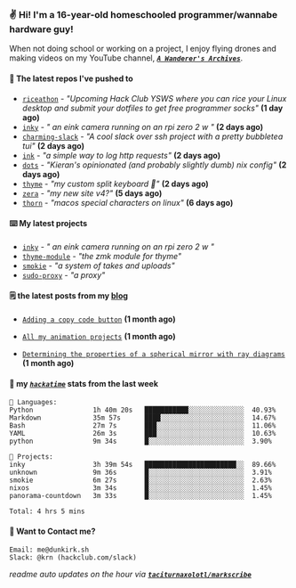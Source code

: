 ### ✌️ Hi! I'm a 16-year-old homeschooled programmer/wannabe hardware guy!

When not doing school or working on a project, I enjoy flying drones and making videos on my YouTube channel, [**_`A Wanderer's Archives`_**](https://youtube.com/@wanderer.archives).

#### 👷 The latest repos I've pushed to

- [`riceathon`](https://github.com/hackclub/riceathon) - _"Upcoming Hack Club YSWS where you can rice your Linux desktop and submit your dotfiles to get free programmer socks"_ **(1 day ago)**
- [`inky`](https://github.com/taciturnaxolotl/inky) - _" an eink camera running on an rpi zero 2 w "_ **(2 days ago)**
- [`charming-slack`](https://github.com/taciturnaxolotl/charming-slack) - _"A cool slack over ssh project with a pretty bubbletea tui"_ **(2 days ago)**
- [`ink`](https://github.com/taciturnaxolotl/ink) - _"a simple way to log http requests"_ **(2 days ago)**
- [`dots`](https://github.com/taciturnaxolotl/dots) - _"Kieran's opinionated (and probably slightly dumb) nix config"_ **(2 days ago)**
- [`thyme`](https://github.com/taciturnaxolotl/thyme) - _"my custom split keyboard 🫶"_ **(2 days ago)**
- [`zera`](https://github.com/taciturnaxolotl/zera) - _"my new site v4?"_ **(5 days ago)**
- [`thorn`](https://github.com/taciturnaxolotl/thorn) - _"macos special characters on linux"_ **(6 days ago)**

#### ⌨️ My latest projects

- [`inky`](https://github.com/taciturnaxolotl/inky) - _" an eink camera running on an rpi zero 2 w "_
- [`thyme-module`](https://github.com/taciturnaxolotl/thyme-module) - _"the zmk module for thyme"_
- [`smokie`](https://github.com/taciturnaxolotl/smokie) - _"a system of takes and uploads"_
- [`sudo-proxy`](https://github.com/taciturnaxolotl/sudo-proxy) - _"a proxy"_

#### 🗒️ the latest posts from my [blog](https://dunkirk.sh)

- [`Adding a copy code button`](https://dunkirk.sh/blog/adding-a-copy-button/) **(1 month ago)**

- [`All my animation projects`](https://dunkirk.sh/blog/my-animations/) **(1 month ago)**

- [`Determining the properties of a spherical mirror with ray diagrams`](https://dunkirk.sh/blog/spherical-ray-diagrams/) **(1 month ago)**



#### 📡 my [_`hackatime`_](https://waka.hackclub.com) stats from the last week

```text
💾 Languages:
Python               1h 40m 20s   ███████████░░░░░░░░░░░░░░  40.93%
Markdown             35m 57s      ████░░░░░░░░░░░░░░░░░░░░░  14.67%
Bash                 27m 7s       ███░░░░░░░░░░░░░░░░░░░░░░  11.06%
YAML                 26m 3s       ███░░░░░░░░░░░░░░░░░░░░░░  10.63%
python               9m 34s       █░░░░░░░░░░░░░░░░░░░░░░░░  3.90%

💼 Projects:
inky                 3h 39m 54s   ███████████████████████░░  89.66%
unknown              9m 36s       █░░░░░░░░░░░░░░░░░░░░░░░░  3.91%
smokie               6m 27s       █░░░░░░░░░░░░░░░░░░░░░░░░  2.63%
nixos                3m 34s       █░░░░░░░░░░░░░░░░░░░░░░░░  1.45%
panorama-countdown   3m 33s       █░░░░░░░░░░░░░░░░░░░░░░░░  1.45%

Total: 4 hrs 5 mins
```

#### 📮 Want to Contact me?

```text
Email: me@dunkirk.sh
Slack: @krn (hackclub.com/slack)
```

_readme auto updates on the hour via [**`taciturnaxolotl/markscribe`**](https://github.com/taciturnaxolotl/markscribe)_
